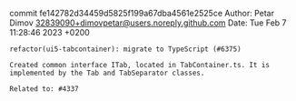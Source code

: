 commit fe142782d34459d5825f199a67dba4561e2525ce
Author: Petar Dimov <32839090+dimovpetar@users.noreply.github.com>
Date:   Tue Feb 7 11:28:46 2023 +0200

    refactor(ui5-tabcontainer): migrate to TypeScript (#6375)
    
    Created common interface ITab, located in TabContainer.ts. It is implemented by the Tab and TabSeparator classes.
    
    Related to: #4337
